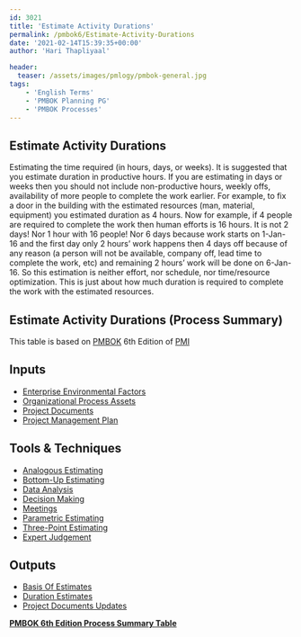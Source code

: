 ```yaml
---
id: 3021   
title: 'Estimate Activity Durations'
permalink: /pmbok6/Estimate-Activity-Durations
date: '2021-02-14T15:39:35+00:00'
author: 'Hari Thapliyaal'

header:
  teaser: /assets/images/pmlogy/pmbok-general.jpg
tags:
    - 'English Terms'
    - 'PMBOK Planning PG'
    - 'PMBOK Processes'
---
```


## Estimate Activity Durations

Estimating the time required (in hours, days, or weeks). It is suggested that you estimate duration in productive hours. If you are estimating in days or weeks then you should not include non-productive hours, weekly offs, availability of more people to complete the work earlier. For example, to fix a door in the building with the estimated resources (man, material, equipment) you estimated duration as 4 hours. Now for example, if 4 people are required to complete the work then human efforts is 16 hours. It is not 2 days! Nor 1 hour with 16 people! Nor 6 days because work starts on 1-Jan-16 and the first day only 2 hours’ work happens then 4 days off because of any reason (a person will not be available, company off, lead time to complete the work, etc) and remaining 2 hours’ work will be done on 6-Jan-16. So this estimation is neither effort, nor schedule, nor time/resource optimization. This is just about how much duration is required to complete the work with the estimated resources.

## Estimate Activity Durations (Process Summary)

This table is based on [PMBOK](https://www.pmi.org/pmbok-guide-standards) 6th Edition of [PMI](https://www.pmi.org)

## **Inputs**

- [Enterprise Environmental Factors](/pmbok6/enterprise-environmental-factors)
- [Organizational Process Assets](/pmbok6/organizational-process-assets)
- [Project Documents](/pmbok6/project-documents)
- [Project Management Plan](/pmbok6/project-management-plan)

## **Tools & Techniques**

- [Analogous Estimating](/pmbok6/analogous-estimating)
- [Bottom-Up Estimating](/pmbok6/bottom-up-estimating)
- [Data Analysis](/pmbok6/data-analysis)
- [Decision Making](/pmbok6/decision-making)
- [Meetings](/pmbok6/meetings)
- [Parametric Estimating](/pmbok6/parametric-estimating)
- [Three-Point Estimating](/pmbok6/three-point-estimating)
- [Expert Judgement](/pmbok6/expert-judgement)

## **Outputs**

- [Basis Of Estimates](/pmbok6/basis-of-estimates)
- [Duration Estimates](/pmbok6/duration-estimates)
- [Project Documents Updates](/pmbok6/project-documents-updates)

**[PMBOK 6th Edition Process Summary Table](/pmbok6/process-groups-and-processes-in-pmbok6/)**
